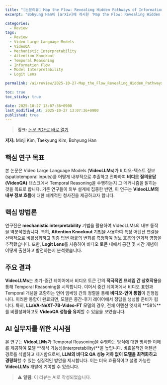 ```yaml
---
title: "[논문리뷰] Map the Flow: Revealing Hidden Pathways of Information in VideoLLMs"
excerpt: "Bohyung Han이 [arXiv]에 게시한 'Map the Flow: Revealing Hidden Pathways of Information in VideoLLMs' 논문에 대한 자세한 리뷰입니다."

categories:
  - Review
tags:
  - Review
  - Video Large Language Models
  - VideoQA
  - Mechanistic Interpretability
  - Attention Knockout
  - Temporal Reasoning
  - Information Flow
  - Model Interpretability
  - Logit Lens

permalink: /ai/review/2025-10-27-Map_the_Flow_Revealing_Hidden_Pathways_of_Information_in_VideoLLMs/

toc: true
toc_sticky: true

date: 2025-10-27 13:07:36+0900
last_modified_at: 2025-10-27 13:07:36+0900
published: true
---
```

> **링크:** [논문 PDF로 바로 열기](https://arxiv.org/abs/2510.13251)

**저자:** Minji Kim, Taekyung Kim, Bohyung Han



## 핵심 연구 목표
본 논문은 Video Large Language Models (**VideoLLMs**)가 비디오-텍스트 정보(spatiotemporal inputs)를 어떻게 내부적으로 추출하고 전파하여 **비디오 질의응답 (VideoQA)** 태스크에서 Temporal Reasoning을 수행하는지 그 메커니즘을 밝히는 것을 목표로 합니다. 기존 연구들이 외부 설계에 집중한 반면, 이 연구는 **VideoLLM의 내부 정보 흐름**에 대한 체계적인 청사진을 제공하고자 합니다.

## 핵심 방법론
연구진은 **mechanistic interpretability** 기법을 활용하여 VideoLLMs의 내부 동작을 역분석했습니다. 특히, **Attention Knockout** 기법을 사용하여 특정 어텐션 연결을 선택적으로 비활성화하고 최종 답변 확률의 변화를 측정하여 정보 흐름의 인과적 영향을 추적했습니다. 또한, **Logit Lens**를 사용하여 비디오 토큰 내에서 공간 및 시간 개념이 어떻게 출현하고 발전하는지 분석했습니다.

## 주요 결과
**VideoLLMs**는 초기-중간 레이어에서 비디오 토큰 간의 **적극적인 프레임 간 상호작용**을 통해 Temporal Reasoning을 시작합니다. 이어서 중간 레이어에서 비디오 표현과 Temporal 개념을 포함하는 언어 임베딩 간의 정렬을 통해 **비디오-언어 통합**이 진행됩니다. 이러한 통합이 완료되면, 모델은 중간-후기 레이어에서 정답을 생성할 준비가 됩니다. 특히, **LLaVA-NeXT-7B-Video-FT** 모델의 경우, 전체 어텐션 엣지의 **58%**를 비활성화하고도 **VideoQA 성능을 유지**할 수 있음을 보였습니다.

## AI 실무자를 위한 시사점
본 연구는 **VideoLLMs**가 Temporal Reasoning을 수행하는 방식에 대한 명확한 이해를 제공하여 모델 **해석 가능성(interpretability)**을 높입니다. 비효율적인 어텐션 경로를 식별하고 제거함으로써, **LLM의 비디오 QA 성능 저하 없이 모델을 최적화하고 경량화**할 수 있는 실질적인 방안을 제시합니다. 이는 더욱 효율적이고 설명 가능한 **VideoLLMs** 개발에 기여할 수 있습니다.

> ⚠️ **알림:** 이 리뷰는 AI로 작성되었습니다.